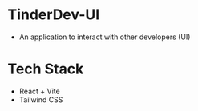 # TinderDev-UI

- An application to interact with other developers (UI)

# Tech Stack

- React + Vite
- Tailwind CSS
